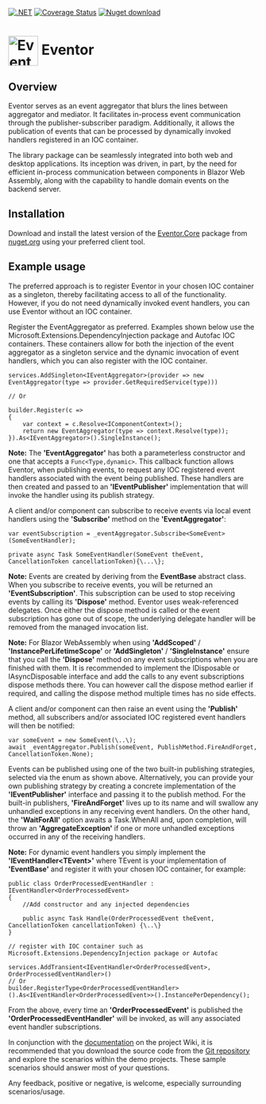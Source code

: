 [![.NET](https://github.com/code-dispenser/Eventor/actions/workflows/buildandtest.yml/badge.svg)](https://github.com/code-dispenser/Eventor/actions/workflows/buildandtest.yml) [![Coverage Status](https://coveralls.io/repos/github/code-dispenser/Eventor/badge.svg?branch=main)](https://coveralls.io/github/code-dispenser/Eventor?branch=main) [![Nuget download][download-image]][download-url]

[download-image]: https://img.shields.io/nuget/dt/Eventor.Core
[download-url]: https://www.nuget.org/packages/Eventor.Core
<h1>
<img src="https://raw.github.com/code-dispenser/Eventor/main/Assets/eventor-icon.png" align="center" height="60px" alt="Eventor icon" /> Eventor
</h1>
<!--
# ![icon](https://raw.github.com/code-dispenser/Eventor/main/Assets/eventor-icon.png) Eventor
-->
<!-- H1 for git hub, but for nuget the markdown is fine as it centers the image, uncomment as appropriate and do the same at the bottom of this file for the icon author -->

## Overview

Eventor serves as an event aggregator that blurs the lines between aggregator and mediator. It facilitates in-process event communication through the publisher-subscriber paradigm. Additionally, it allows the publication of events that can be processed by dynamically invoked handlers registered in an IOC container.

The library package can be seamlessly integrated into both web and desktop applications. Its inception was driven, in part, by the need for efficient in-process communication between components in Blazor Web Assembly, along with the capability to handle domain events on the backend server.

## Installation

Download and install the latest version of the [Eventor.Core](https://www.nuget.org/packages/Eventor.Core) package from [nuget.org](https://www.nuget.org/) using your preferred client tool.

## Example usage

The preferred approach is to register Eventor in your chosen IOC container as a singleton, thereby facilitating access to all of the functionality. However, if you do not need dynamically invoked event handlers, you can use Eventor without an IOC container.

Register the EventAggregator as preferred. Examples shown below use the Microsoft.Extensions.DependencyInjection package and Autofac IOC containers. These containers allow for both the injection of the event aggregator as a singleton service and the dynamic invocation of event handlers, which you can also register with the IOC container.
```
services.AddSingleton<IEventAggregator>(provider => new EventAggregator(type => provider.GetRequiredService(type)))

// Or

builder.Register(c =>
{
    var context = c.Resolve<IComponentContext>();
    return new EventAggregator(type => context.Resolve(type));
}).As<IEventAggregator>().SingleInstance();

```
**Note:** The **'EventAggregator'** has both a parameterless constructor and one that accepts a ```Func<Type,dynamic>```. This callback function allows Eventor, when publishing events, to request any IOC registered event handlers associated with the event being published. These handlers are then created and passed to an **'IEventPublisher'** implementation that will invoke the handler using its publish strategy.

A client and/or component can subscribe to receive events via local event handlers using the **'Subscribe'** method on the **'EventAggregator'**:

```
var eventSubscription = _eventAggregator.Subscribe<SomeEvent>(SomeEventHandler);

private async Task SomeEventHandler(SomeEvent theEvent, CancellationToken cancellationToken){\...\};
```
**Note:** Events are created by deriving from the **EventBase** abstract class. When you subscribe to receive events, you will be returned an **'EventSubscription'**. This subscription can be used to stop receiving events by calling its **'Dispose'** method. Eventor uses weak-referenced delegates. Once either the dispose method is called or the event subscription has gone out of scope, the underlying delegate handler will be removed from the managed invocation list.

**Note:** For Blazor WebAssembly when using **'AddScoped'** / **'InstancePerLifetimeScope'** or **'AddSingleton'** / **'SingleInstance'** ensure that you call the **'Dispose'** method on any event subscriptions when you are finished with them. 
It is recommended to implement the IDisposable or IAsyncDisposable interface and add the calls to any event subscriptions dispose methods there. You can however call the dispose method earlier if required, and calling the dispose method multiple times has no side effects. 

A client and/or component can then raise an event using the **'Publish'** method, all subscribers and/or associated IOC registered event handlers will then be notified:

```
var someEvent = new SomeEvent(\..\); 
await _eventAggregator.Publish(someEvent, PublishMethod.FireAndForget, CancellationToken.None);
```
Events can be published using one of the two built-in publishing strategies, selected via the enum as shown above. Alternatively, you can provide your own publishing strategy by creating a concrete implementation of the **'IEventPublisher'** interface and passing it to the publish method.
For the built-in publishers, **'FireAndForget'** lives up to its name and will swallow any unhandled exceptions in any receiving event handlers. On the other hand, the **'WaitForAll'** option awaits a Task.WhenAll and, upon completion, will throw an **'AggregateException'** if one or more unhandled exceptions occurred in any of the receiving handlers.

**Note:** For dynamic event handlers you simply implement the **'IEventHandler&lt;TEvent&gt;'** where TEvent is your implementation of **'EventBase'** and register it with your chosen IOC container, for example:
```
public class OrderProcessedEventHandler : IEventHandler<OrderProcessedEvent>
{
    //Add constructor and any injected dependencies

    public async Task Handle(OrderProcessedEvent theEvent, CancellationToken cancellationToken) {\..\}
}

// register with IOC container such as Microsoft.Extensions.DependencyInjection package or Autofac

services.AddTransient<IEventHandler<OrderProcessedEvent>, OrderProcessedEventHandler>()
// Or
builder.RegisterType<OrderProcessedEventHandler>().As<IEventHandler<OrderProcessedEvent>>().InstancePerDependency();

```
From the above, every time an **'OrderProcessedEvent'** is published the **'OrderProcessedEventHandler'** will be invoked, as will any associated event handler subscriptions.


In conjunction with the [documentation](https://github.com/code-dispenser/Eventor/wiki) on the project Wiki, it is recommended that you download the source code from the [Git repository](https://github.com/code-dispenser/Eventor) and explore the scenarios within the demo projects. These sample scenarios should answer most of your questions.

Any feedback, positive or negative, is welcome, especially surrounding scenarios/usage.



